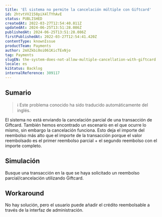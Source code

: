 ```yaml
---
title: 'El sistema no permite la cancelación múltiple con Giftcard'
id: 2htvtVV2158piX4lTYhAvE
status: PUBLISHED
createdAt: 2022-03-27T12:54:40.811Z
updatedAt: 2024-06-25T13:51:28.086Z
publishedAt: 2024-06-25T13:51:28.086Z
firstPublishedAt: 2022-03-27T12:54:41.420Z
contentType: knownIssue
productTeam: Payments
author: 2mXZkbi0oi061KicTExNjo
tag: Payments
slugEN: the-system-does-not-allow-multiple-cancellation-with-giftcard
locale: es
kiStatus: Backlog
internalReference: 309117
---
```


## Sumario

>ℹ️ Este problema conocido ha sido traducido automáticamente del inglés.


El sistema no está enviando la cancelación parcial de una transacción de Giftcard.
También hemos encontrado un escenario en el que ocurre lo mismo, sin embargo la cancelación funciona. Esto deja el importe del reembolso más alto que el importe de la transacción porque el valor reembolsado es el primer reembolso parcial + el segundo reembolso con el importe completo.



## Simulación


Busque una transacción en la que se haya solicitado un reembolso parcial/cancelación utilizando Giftcard.



## Workaround


No hay solución, pero el usuario puede añadir el crédito reembolsable a través de la interfaz de administración.





